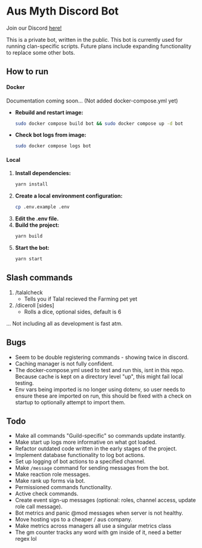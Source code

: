 # Aus Myth Discord Bot

Join our Discord [here!](https://discord.com/invite/ausmyth)

This is a private bot, written in the public. This bot is currently used for running clan-specific scripts. Future plans include expanding functionality to replace some other bots.

## How to run

#### Docker

Documentation coming soon... (Not added docker-compose.yml yet)

- **Rebuild and restart image:**
  ```sh
  sudo docker compose build bot && sudo docker compose up -d bot
  ```
- **Check bot logs from image:**
  ```sh
  sudo docker compose logs bot
  ```

#### Local

1. **Install dependencies:**
   ```sh
   yarn install
   ```
2. **Create a local environment configuration:**
   ```sh
   cp .env.example .env
   ```
3. **Edit the .env file.**
4. **Build the project:**
   ```sh
   yarn build
   ```
5. **Start the bot:**
   ```sh
   yarn start
   ```

## Slash commands

1. /talalcheck
   - Tells you if Talal recieved the Farming pet yet
2. /diceroll [sides]
   - Rolls a dice, optional sides, default is 6

... Not including all as development is fast atm.

## Bugs

- Seem to be double registering commands - showing twice in discord.
- Caching manager is not fully confident.
- The docker-compose.yml used to test and run this, isnt in this repo. Because cache is kept on a directory level "up", this might fail local testing.
- Env vars being imported is no longer using dotenv, so user needs to ensure these are imported on run, this should be fixed with a check on startup to optionally attempt to import them.

## Todo

- Make all commands "Guild-specific" so commands update instantly.
- Make start up logs more informative on what got loaded.
- Refactor outdated code written in the early stages of the project.
- Implement database functionality to log bot actions.
- Set up logging of bot actions to a specified channel.
- Make `/message` command for sending messages from the bot.
- Make reaction role messages.
- Make rank up forms via bot.
- Permissioned commands functionality.
- Active check commands.
- Create event sign-up messages (optional: roles, channel access, update role call message).
- Bot metrics and panic @mod messages when server is not healthy.
- Move hosting vps to a cheaper / aus company.
- Make metrics across managers all use a singular metrics class
- The gm counter tracks any word with gm inside of it, need a better regex lol
